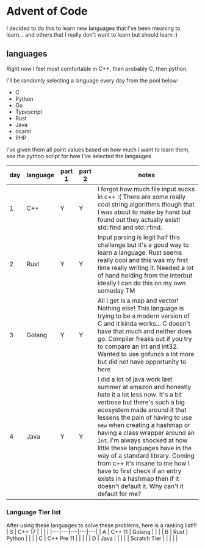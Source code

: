 # Advent of Code 

I decided to do this to learn new languages that I've been meaning to learn... and others that I really don't want to learn but should learn :)

## languages

Right now I feel most comfortable in C++, then probably C, then python. 

I'll be randomly selecting a language every day from the pool below:

+ C 
+ Python 
+ Go
+ Typescript 
+ Rust 
+ Java 
+ ocaml
+ PHP 

I've given them all point values based on how much I want to learn them, see the python script for how I've selected the langauges 

|day   | language   | part 1  | part 2  | notes  |
|---|---|---|---|---|
| 1  | C++   | Y  | Y  | I forgot how much file input sucks in c++ :(  There are some really cool string algorithms though that I was about to make by hand but found out they actually exist! std::find and std::rfind.  |
| 2  | Rust  | Y | Y  | Input parsing is legit half this challenge but it's a good way to learn a language. Rust seems really cool and this was my first time really writing it. Needed a lot of hand holding from the interbut ideally I can do this on my own someday TM |
| 3  | Golang  |Y| Y  | All I get is a map and vector! Nothing else! This language is trying to be a modern version of C and it kinda works... C doesn't have that much and neither does go. Compiler freaks out if you try to compare an int and int32. Wanted to use gofuncs a lot more but did not have opportunity to here   |
| 4  | Java | Y| Y  | I did a lot of java work last summer at amazon and honestly hate it a lot less now. It's a bit verbose but there's such a big ecosystem made around it that lessens the pain of having to use `new` when creating a hashmap or having a class wrapper around an `Int`. I'm always shocked at how little these languages have in the way of a standard library. Coming from c++ it's insane to me how I have to first check if an entry exists in a hashmap then if it doesn't default it. Why can't it default for me? 


### Language Tier list 

After using these languages to solve these problems, here is a ranking list!!! 
| S   | C++ 17 |   |   |   |
|---|---|---|---|---|
| A | C++ 11  | Golang  |   |   |
| B  | Rust | Python  |   |   |
| C  | C++ Pre 11  |   |   |   |
| D  | Java  |   |   |   |
| Scratch Tier |   |   |   |   |
